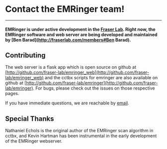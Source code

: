 # Contact the EMRinger team!
--------

#### EMRinger is under active development in the [Fraser Lab](http://fraserlab.com). Right now, the EMRinger software and web server are being developed and maintained by [Ben Barad](http://fraserlab.com/members#Ben Barad). 

## Contributing
The web server is a flask app which is open source on github at [http://github.com/fraser-lab/emringer_web](http://github.com/fraser-lab/emringer_web) and the cctbx scripts for emringer are also available on github at [http://github.com/fraser-lab/emringer](http://github.com/fraser-lab/emringer). For bugs, please check out the issues on those respective pages.

If you have immediate questions, we are reachable by [email](mailto:benjamin.barad+emringer@gmail.com). 

## Special Thanks
Nathaniel Echols is the original author of the EMRinger scan algorithm in cctbx, and Kevin Hartman has been instrumental in the early development of the EMRinger webserver.
